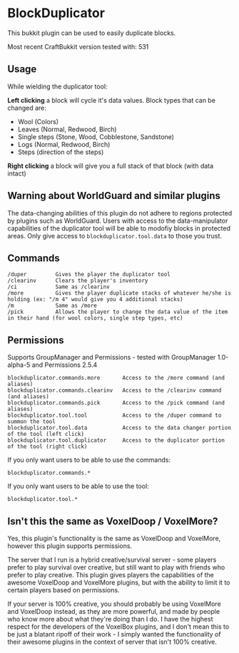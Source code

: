 BlockDuplicator
===============

This bukkit plugin can be used to easily duplicate blocks.

Most recent CraftBukkit version tested with: 531

Usage
-----

While wielding the duplicator tool:

**Left clicking** a block will cycle it's data values. Block types that can be changed are:

 - Wool (Colors)
 - Leaves (Normal, Redwood, Birch)
 - Single steps (Stone, Wood, Cobblestone, Sandstone)
 - Logs (Normal, Redwood, Birch)
 - Steps (direction of the steps)

**Right clicking** a block will give you a full stack of that block (with data intact)

Warning about WorldGuard and similar plugins
--------------------------------------------

The data-changing abilities of this plugin do not adhere to regions protected by plugins such as WorldGuard. Users with access to the data-manipulator capabilities of the duplicator tool will be able to modofiy blocks in protected areas. Only give access to `blockduplicator.tool.data` to those you trust.


Commands
--------
    /duper         Gives the player the duplicator tool
    /clearinv      Clears the player's inventory
    /ci            Same as /clearinv
    /more          Gives the player duplicate stacks of whatever he/she is holding (ex: "/m 4" would give you 4 additional stacks)
    /m             Same as /more
    /pick          Allows the player to change the data value of the item in their hand (for wool colors, single step types, etc)


Permissions
-----------

Supports GroupManager and Permissions - tested with GroupManager 1.0-alpha-5 and Permissions 2.5.4

    blockduplicator.commands.more       Access to the /more command (and aliases)
    blockduplicator.commands.clearinv   Access to the /clearinv command (and aliases)
    blockduplicator.commands.pick       Access to the /pick command (and aliases)
    blockduplicator.tool.tool           Access to the /duper command to summon the tool
    blockduplicator.tool.data           Access to the data changer portion of the tool (left click)
    blockduplicator.tool.duplicator     Access to the duplicator portion of the tool (right click)

If you only want users to be able to use the commands:

    blockduplicator.commands.*

If you only want users to be able to use the tool:

    blockduplicator.tool.*

Isn't this the same as VoxelDoop / VoxelMore?
---------------------------------------------

Yes, this plugin's functionality is the same as VoxelDoop and VoxelMore, however this plugin supports permissions.

The server that I run is a hybrid creative/survival server - some players prefer to play survival over creative, but still want to play with friends who prefer to play creative. This plugin gives players the capabilities of the awesome VoxelDoop and VoxelMore plugins, but with the ability to limit it to certain players based on permissions.

If your server is 100% creative, you should probably be using VoxelMore and VoxelDoop instead, as they are more powerful, and made by people who know more about what they're doing than I do. I have the highest respect for the developers of the VoxelBox plugins, and I don't mean this to be just a blatant ripoff of their work - I simply wanted the functionality of their awesome plugins in the context of server that isn't 100% creative.